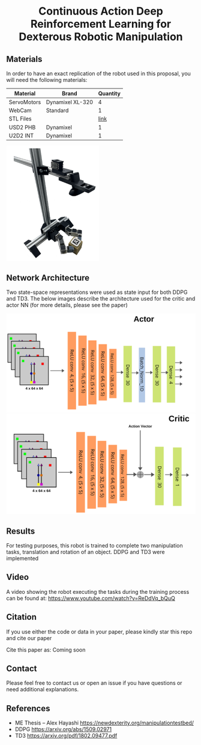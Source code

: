 <h1 align="center">
  <br>
Continuous Action Deep Reinforcement Learning for Dexterous Robotic Manipulation
  <br>
 </h1>
 

  
  
## Materials  
In order to have an exact replication of the robot used in this proposal, you will need the following materials:

|Material      | Brand| Quantity|
|--------------|------|---------|
| ServoMotors  | Dynamixel XL-320| 4  |
| WebCam  | Standard| 1  |
| STL Files  |   | [link](https://github.com/dvalenciar/td3_ddpg_translation_rotation/tree/main/STL_FILES_FOR_3D_PRINTER)   |
| USD2 PHB|Dynamixel | 1 |
| U2D2 INT|Dynamixel | 1 |
 
 ![](https://github.com/dvalenciar/td3_ddpg_translation_rotation/blob/main/images/gripper_full.png)

## Network Architecture 
Two state-space representations were used as state input for both DDPG and TD3. The below images describe the architecture used for the critic and actor NN (for more details, please see the paper)

![](https://github.com/dvalenciar/td3_ddpg_translation_rotation/blob/main/images/actor.png)
![](https://github.com/dvalenciar/td3_ddpg_translation_rotation/blob/main/images/critic.png)



## Results
For testing purposes, this robot is trained to complete two manipulation tasks, translation and rotation of an object. DDPG and TD3 were implemented


## Video
A video showing the robot executing the tasks during the training process can be found at:
https://www.youtube.com/watch?v=ReDdVq_bQuQ

## Citation
If you use either the code or data in your paper, please kindly star this repo and cite our paper

Cite this paper as: 
Coming soon


## Contact
Please feel free to contact us or open an issue if you have questions or need additional explanations.

## References
- ME Thesis – Alex Hayashi  https://newdexterity.org/manipulationtestbed/
- DDPG https://arxiv.org/abs/1509.02971 
- TD3  https://arxiv.org/pdf/1802.09477.pdf
